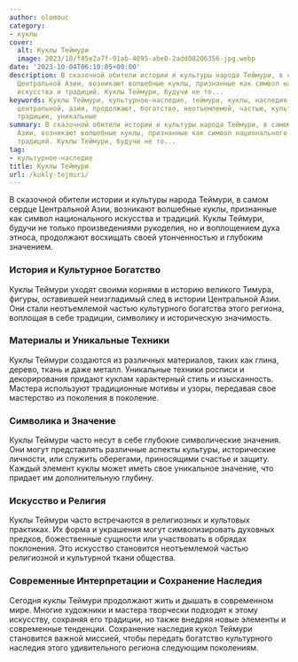 ```yaml
---
author: olomouc
category:
- куклы
cover:
  alt: Куклы Теймури
  image: 2023/10/f85e2a7f-91ab-4095-abe0-2add08206356-jpg.webp
date: '2023-10-04T06:10:05+00:00'
description: В сказочной обители истории и культуры народа Теймури, в самом сердце
  Центральной Азии, возникают волшебные куклы, признанные как символ национального
  искусства и традиций. Куклы Теймури, будучи не то...
keywords: Куклы Теймури, культурное-наследие, теймури, куклы, наследия, истории, культуры,
  центральной, азии, продолжают, богатство, неотъемлемой, частью, культурного, региона,
  традиции, уникальные
summary: В сказочной обители истории и культуры народа Теймури, в самом сердце Центральной
  Азии, возникают волшебные куклы, признанные как символ национального искусства и
  традиций. Куклы Теймури, будучи не то...
tag:
- культурное-наследие
title: Куклы Теймури
url: /kukly-tejmuri/
---
```


В сказочной обители истории и культуры народа Теймури, в самом сердце Центральной Азии, возникают волшебные куклы, признанные как символ национального искусства и традиций. Куклы Теймури, будучи не только произведениями рукоделия, но и воплощением духа этноса, продолжают восхищать своей утонченностью и глубоким значением.

### История и Культурное Богатство

Куклы Теймури уходят своими корнями в историю великого Тимура, фигуры, оставившей неизгладимый след в истории Центральной Азии. Они стали неотъемлемой частью культурного богатства этого региона, воплощая в себе традиции, символику и историческую значимость.

### Материалы и Уникальные Техники

Куклы Теймури создаются из различных материалов, таких как глина, дерево, ткань и даже металл. Уникальные техники росписи и декорирования придают куклам характерный стиль и изысканность. Мастера используют традиционные мотивы и узоры, передавая свое мастерство из поколения в поколение.

### Символика и Значение

Куклы Теймури часто несут в себе глубокие символические значения. Они могут представлять различные аспекты культуры, исторические личности, или служить оберегами, приносящими счастье и защиту. Каждый элемент куклы может иметь свое уникальное значение, что придает им дополнительную глубину.

### Искусство и Религия

Куклы Теймури часто встречаются в религиозных и культовых практиках. Их форма и украшения могут символизировать духовных предков, божественные сущности или участвовать в обрядах поклонения. Это искусство становится неотъемлемой частью религиозной и культурной ткани общества.

### Современные Интерпретации и Сохранение Наследия

Сегодня куклы Теймури продолжают жить и дышать в современном мире. Многие художники и мастера творчески подходят к этому искусству, сохраняя его традиции, но также внедряя новые элементы и современные тенденции. Сохранение наследия кукол Теймури становится важной миссией, чтобы передать богатство культурного наследия этого удивительного региона следующим поколениям.